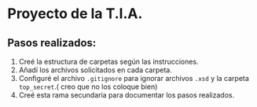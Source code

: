 # Proyecto de la T.I.A.

## Pasos realizados:

1. Creé la estructura de carpetas según las instrucciones.
2. Añadí los archivos solicitados en cada carpeta.
3. Configuré el archivo `.gitignore` para ignorar archivos `.xsd` y la carpeta `top_secret`.( creo que no los coloque bien)
4. Creé esta rama secundaria para documentar los pasos realizados.
